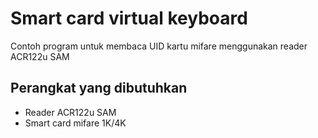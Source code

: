 # Smart card virtual keyboard

Contoh program untuk membaca UID kartu mifare menggunakan reader ACR122u SAM

## Perangkat yang dibutuhkan

- Reader ACR122u SAM
- Smart card mifare 1K/4K


